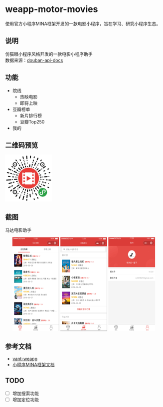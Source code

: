 # weapp-motor-movies

使用官方小程序MINA框架开发的一款电影小程序，旨在学习、研究小程序生态。

## 说明

仿猫眼小程序风格开发的一款电影小程序助手  
数据来源：[douban-api-docs](https://github.com/zce/douban-api-docs)

## 功能

- 院线
  - 热映电影
  - 即将上映
- 豆瓣榜单
  - 新片排行榜
  - 豆瓣Top250
- 我的

## 二维码预览

<img src="./media/qr.jpg" width="150" height="150" />

## 截图

马达电影助手

<div align="center">
  <img src="./media/screen-shoot-1.jpg" width="150" height="300" />
  <img src="./media/screen-shoot-2.jpg" width="150" height="300" />
  <img src="./media/screen-shoot-3.jpg" width="150" height="300" />
</div>


## 参考文档

- [vant-weapp](https://github.com/youzan/vant-weapp)
- [小程序MINA框架文档](https://developers.weixin.qq.com/miniprogram/dev/framework/MINA.html)

## TODO

- [ ] 增加搜索功能
- [ ] 增加定位功能
